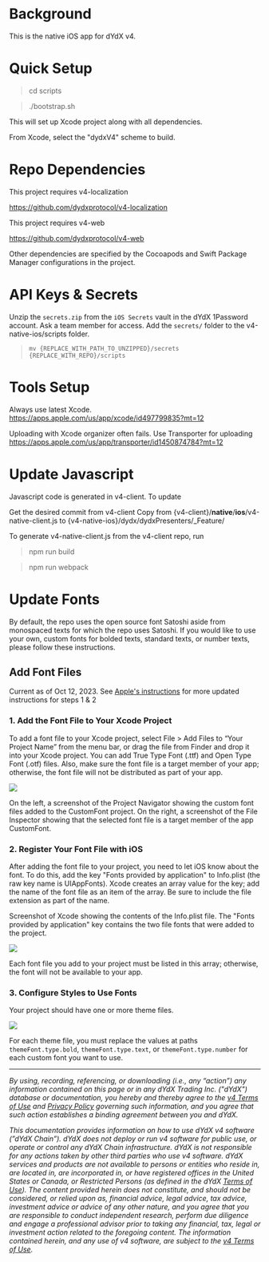 # Background

This is the native iOS app for dYdX v4.

# Quick Setup

> cd scripts

> ./bootstrap.sh

This will set up Xcode project along with all dependencies.

From Xcode, select the "dydxV4" scheme to build.

# Repo Dependencies

This project requires v4-localization

https://github.com/dydxprotocol/v4-localization

This project requires v4-web

https://github.com/dydxprotocol/v4-web

Other dependencies are specified by the Cocoapods and Swift Package Manager configurations in the project.

# API Keys & Secrets
Unzip the `secrets.zip` from the `iOS Secrets` vault in the dYdX 1Password account. Ask a team member for access.
Add the `secrets/` folder to the v4-native-ios/scripts folder.

> `mv {REPLACE_WITH_PATH_TO_UNZIPPED}/secrets {REPLACE_WITH_REPO}/scripts`


# Tools Setup

Always use latest Xcode.
https://apps.apple.com/us/app/xcode/id497799835?mt=12

Uploading with Xcode organizer often fails. Use Transporter for uploading
https://apps.apple.com/us/app/transporter/id1450874784?mt=12

# Update Javascript

Javascript code is generated in v4-client. To update

Get the desired commit from v4-client
Copy from {v4-client}/__native__/__ios__/v4-native-client.js
to {v4-native-ios}/dydx/dydxPresenters/_Feature/

To generate v4-native-client.js from the v4-client repo, run

> npm run build

> npm run webpack

# Update Fonts

By default, the repo uses the open source font Satoshi aside from monospaced texts for which the repo uses Satoshi. If you would like to use your own, custom fonts for bolded texts, standard texts, or number texts, please follow these instructions.

## Add Font Files

Current as of Oct 12, 2023. See [Apple's instructions](https://developer.apple.com/documentation/uikit/text_display_and_fonts/adding_a_custom_font_to_your_app) for more updated instructions for steps 1 & 2

### 1. Add the Font File to Your Xcode Project
To add a font file to your Xcode project, select File > Add Files to “Your Project Name” from the menu bar, or drag the file from Finder and drop it into your Xcode project. You can add True Type Font (.ttf) and Open Type Font (.otf) files. Also, make sure the font file is a target member of your app; otherwise, the font file will not be distributed as part of your app.

<img src="https://docs-assets.developer.apple.com/published/35bc80c902/d373ed5c-a36b-46fe-9bd8-bf49700072be.png">

On the left, a screenshot of the Project Navigator showing the custom font files added to the CustomFont project. On the right, a screenshot of the File Inspector showing that the selected font file is a target member of the app CustomFont.

### 2. Register Your Font File with iOS
After adding the font file to your project, you need to let iOS know about the font. To do this, add the key "Fonts provided by application" to Info.plist (the raw key name is UIAppFonts). Xcode creates an array value for the key; add the name of the font file as an item of the array. Be sure to include the file extension as part of the name.

Screenshot of Xcode showing the contents of the Info.plist file. The "Fonts provided by application" key contains the two file fonts that were added to the project.

<img src="https://docs-assets.developer.apple.com/published/1b7e45d9c2/f9329213-4abb-413e-a339-4b91ee4bf554.png">

Each font file you add to your project must be listed in this array; otherwise, the font will not be available to your app.

### 3. Configure Styles to Use Fonts
Your project should have one or more theme files. 

<img src="https://github.com/dydxprotocol/v4-chain/assets/3445394/31f1fbcf-229e-498b-aec2-7e8750956679">

For each theme file, you must replace the values at paths `themeFont.type.bold`, `themeFont.type.text`, or `themeFont.type.number` for each custom font you want to use. 

_______
*By using, recording, referencing, or downloading (i.e., any “action”) any information contained on this page or in any dYdX Trading Inc. ("dYdX") database or documentation, you hereby and thereby agree to the [v4 Terms of Use](https://dydx.exchange/v4-terms) and [Privacy Policy](https://dydx.exchange/privacy) governing such information, and you agree that such action establishes a binding agreement between you and dYdX.*

*This documentation provides information on how to use dYdX v4 software (”dYdX Chain”). dYdX does not deploy or run v4 software for public use, or operate or control any dYdX Chain infrastructure. dYdX is not responsible for any actions taken by other third parties who use v4 software. dYdX services and products are not available to persons or entities who reside in, are located in, are incorporated in, or have registered offices in the United States or Canada, or Restricted Persons (as defined in the dYdX [Terms of Use](https://dydx.exchange/terms)). The content provided herein does not constitute, and should not be considered, or relied upon as, financial advice, legal advice, tax advice, investment advice or advice of any other nature, and you agree that you are responsible to conduct independent research, perform due diligence and engage a professional advisor prior to taking any financial, tax, legal or investment action related to the foregoing content. The information contained herein, and any use of v4 software, are subject to the [v4 Terms of Use](https://dydx.exchange/v4-terms).*
